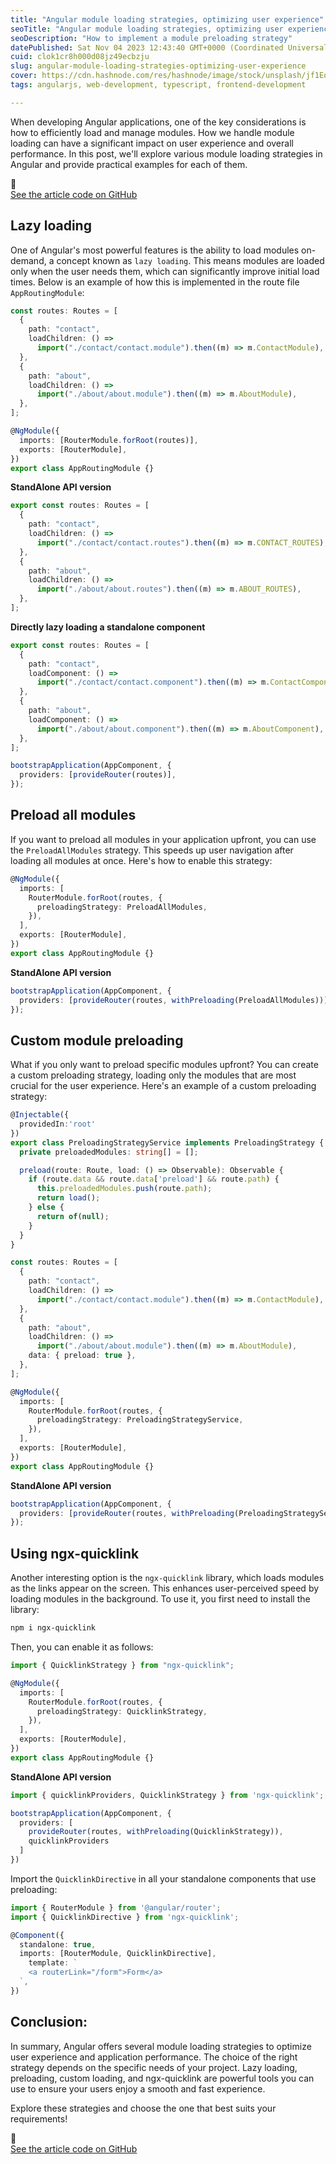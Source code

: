 ```yaml
---
title: "Angular module loading strategies, optimizing user experience"
seoTitle: "Angular module loading strategies, optimizing user experience"
seoDescription: "How to implement a module preloading strategy"
datePublished: Sat Nov 04 2023 12:43:40 GMT+0000 (Coordinated Universal Time)
cuid: clok1cr8h000d08jz49ecbzju
slug: angular-module-loading-strategies-optimizing-user-experience
cover: https://cdn.hashnode.com/res/hashnode/image/stock/unsplash/jf1EomjlQi0/upload/5ac9089e14179f10c0919f8e382740c0.jpeg
tags: angularjs, web-development, typescript, frontend-development

---
```


When developing Angular applications, one of the key considerations is how to efficiently load and manage modules. How we handle module loading can have a significant impact on user experience and overall performance. In this post, we'll explore various module loading strategies in Angular and provide practical examples for each of them.

<div data-node-type="callout">
<div data-node-type="callout-emoji">🚀</div>
<div data-node-type="callout-text"><a target="_blank" rel="noopener noreferrer nofollow" href="https://github.com/rubenperegrina/angular-prefetching" style="pointer-events: none">See the article code on GitHub</a></div>
</div>

## **Lazy loading**

One of Angular's most powerful features is the ability to load modules on-demand, a concept known as `lazy loading`. This means modules are loaded only when the user needs them, which can significantly improve initial load times. Below is an example of how this is implemented in the route file `AppRoutingModule`:

```typescript
const routes: Routes = [
  {
    path: "contact",
    loadChildren: () =>
      import("./contact/contact.module").then((m) => m.ContactModule),
  },
  {
    path: "about",
    loadChildren: () =>
      import("./about/about.module").then((m) => m.AboutModule),
  },
];

@NgModule({
  imports: [RouterModule.forRoot(routes)],
  exports: [RouterModule],
})
export class AppRoutingModule {}
```

**StandAlone API version**

```typescript
export const routes: Routes = [
  {
    path: "contact",
    loadChildren: () =>
      import("./contact/contact.routes").then((m) => m.CONTACT_ROUTES),
  },
  {
    path: "about",
    loadChildren: () =>
      import("./about/about.routes").then((m) => m.ABOUT_ROUTES),
  },
];
```

**Directly lazy loading a standalone component**

```typescript
export const routes: Routes = [
  {
    path: "contact",
    loadComponent: () =>
      import("./contact/contact.component").then((m) => m.ContactComponent),
  },
  {
    path: "about",
    loadComponent: () =>
      import("./about/about.component").then((m) => m.AboutComponent),
  },
];
```

```typescript
bootstrapApplication(AppComponent, {
  providers: [provideRouter(routes)],
});
```

## **Preload all modules**

If you want to preload all modules in your application upfront, you can use the `PreloadAllModules` strategy. This speeds up user navigation after loading all modules at once. Here's how to enable this strategy:

```typescript
@NgModule({
  imports: [
    RouterModule.forRoot(routes, {
      preloadingStrategy: PreloadAllModules,
    }),
  ],
  exports: [RouterModule],
})
export class AppRoutingModule {}
```

**StandAlone API version**

```typescript
bootstrapApplication(AppComponent, {
  providers: [provideRouter(routes, withPreloading(PreloadAllModules))],
});
```

## **Custom module preloading**

What if you only want to preload specific modules upfront? You can create a custom preloading strategy, loading only the modules that are most crucial for the user experience. Here's an example of a custom preloading strategy:

```typescript
@Injectable({
  providedIn:'root'
})
export class PreloadingStrategyService implements PreloadingStrategy {
  private preloadedModules: string[] = [];

  preload(route: Route, load: () => Observable): Observable {
    if (route.data && route.data['preload'] && route.path) {
      this.preloadedModules.push(route.path);
      return load();
    } else {
      return of(null);
    }
  }
}
```

```typescript
const routes: Routes = [
  {
    path: "contact",
    loadChildren: () =>
      import("./contact/contact.module").then((m) => m.ContactModule),
  },
  {
    path: "about",
    loadChildren: () =>
      import("./about/about.module").then((m) => m.AboutModule),
    data: { preload: true },
  },
];

@NgModule({
  imports: [
    RouterModule.forRoot(routes, {
      preloadingStrategy: PreloadingStrategyService,
    }),
  ],
  exports: [RouterModule],
})
export class AppRoutingModule {}
```

**StandAlone API version**

```typescript
bootstrapApplication(AppComponent, {
  providers: [provideRouter(routes, withPreloading(PreloadingStrategyService))],
});
```

## **Using ngx-quicklink**

Another interesting option is the `ngx-quicklink` library, which loads modules as the links appear on the screen. This enhances user-perceived speed by loading modules in the background. To use it, you first need to install the library:

```bash
npm i ngx-quicklink
```

Then, you can enable it as follows:

```typescript
import { QuicklinkStrategy } from "ngx-quicklink";

@NgModule({
  imports: [
    RouterModule.forRoot(routes, {
      preloadingStrategy: QuicklinkStrategy,
    }),
  ],
  exports: [RouterModule],
})
export class AppRoutingModule {}
```

**StandAlone API version**

```typescript
import { quicklinkProviders, QuicklinkStrategy } from 'ngx-quicklink';

bootstrapApplication(AppComponent, {
  providers: [
    provideRouter(routes, withPreloading(QuicklinkStrategy)),
    quicklinkProviders
  ]
})
```

Import the `QuicklinkDirective` in all your standalone components that use preloading:

```typescript
import { RouterModule } from '@angular/router';
import { QuicklinkDirective } from 'ngx-quicklink';

@Component({
  standalone: true,
  imports: [RouterModule, QuicklinkDirective],
    template: `
    <a routerLink="/form">Form</a>
  `,
})
```

## **Conclusion:**

In summary, Angular offers several module loading strategies to optimize user experience and application performance. The choice of the right strategy depends on the specific needs of your project. Lazy loading, preloading, custom loading, and ngx-quicklink are powerful tools you can use to ensure your users enjoy a smooth and fast experience.

Explore these strategies and choose the one that best suits your requirements!

<div data-node-type="callout">
<div data-node-type="callout-emoji">🚀</div>
<div data-node-type="callout-text"><a target="_blank" rel="noopener noreferrer nofollow" href="https://github.com/rubenperegrina/angular-prefetching" style="pointer-events: none">See the article code on GitHub</a></div>
</div>